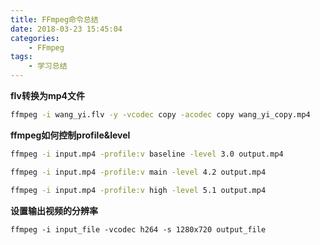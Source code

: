 ```yaml
---
title: FFmpeg命令总结
date: 2018-03-23 15:45:04
categories:
	- FFmpeg
tags:
	- 学习总结
---
```


**flv转换为mp4文件**
``` sh
ffmpeg -i wang_yi.flv -y -vcodec copy -acodec copy wang_yi_copy.mp4
```
<!-- more -->

**ffmpeg如何控制profile&level**
``` sh
ffmpeg -i input.mp4 -profile:v baseline -level 3.0 output.mp4

ffmpeg -i input.mp4 -profile:v main -level 4.2 output.mp4

ffmpeg -i input.mp4 -profile:v high -level 5.1 output.mp4
```

**设置输出视频的分辨率**
```
ffmpeg -i input_file -vcodec h264 -s 1280x720 output_file  
```